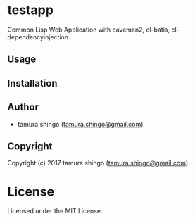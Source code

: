 # testapp

Common Lisp Web Application with caveman2, cl-batis, cl-dependencyinjection

## Usage

## Installation

## Author

* tamura shingo (tamura.shingo@gmail.com)

## Copyright

Copyright (c) 2017 tamura shingo (tamura.shingo@gmail.com)

# License

Licensed under the MIT License.

